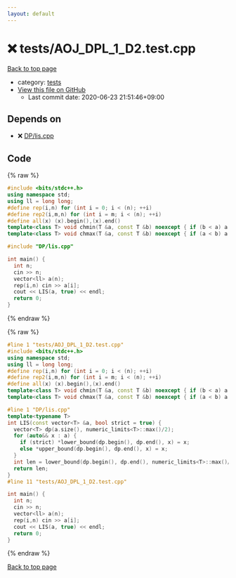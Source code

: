 ```yaml
---
layout: default
---
```


<!-- mathjax config similar to math.stackexchange -->
<script type="text/javascript" async
  src="https://cdnjs.cloudflare.com/ajax/libs/mathjax/2.7.5/MathJax.js?config=TeX-MML-AM_CHTML">
</script>
<script type="text/x-mathjax-config">
  MathJax.Hub.Config({
    TeX: { equationNumbers: { autoNumber: "AMS" }},
    tex2jax: {
      inlineMath: [ ['$','$'] ],
      processEscapes: true
    },
    "HTML-CSS": { matchFontHeight: false },
    displayAlign: "left",
    displayIndent: "2em"
  });
</script>

<script type="text/javascript" src="https://cdnjs.cloudflare.com/ajax/libs/jquery/3.4.1/jquery.min.js"></script>
<script src="https://cdn.jsdelivr.net/npm/jquery-balloon-js@1.1.2/jquery.balloon.min.js" integrity="sha256-ZEYs9VrgAeNuPvs15E39OsyOJaIkXEEt10fzxJ20+2I=" crossorigin="anonymous"></script>
<script type="text/javascript" src="../../assets/js/copy-button.js"></script>
<link rel="stylesheet" href="../../assets/css/copy-button.css" />


# :x: tests/AOJ_DPL_1_D2.test.cpp

<a href="../../index.html">Back to top page</a>

* category: <a href="../../index.html#b61a6d542f9036550ba9c401c80f00ef">tests</a>
* <a href="{{ site.github.repository_url }}/blob/master/tests/AOJ_DPL_1_D2.test.cpp">View this file on GitHub</a>
    - Last commit date: 2020-06-23 21:51:46+09:00




## Depends on

* :x: <a href="../../library/DP/lis.cpp.html">DP/lis.cpp</a>


## Code

<a id="unbundled"></a>
{% raw %}
```cpp
#include <bits/stdc++.h>
using namespace std;
using ll = long long;
#define rep(i,n) for (int i = 0; i < (n); ++i)
#define rep2(i,m,n) for (int i = m; i < (n); ++i)
#define all(x) (x).begin(),(x).end()
template<class T> void chmin(T &a, const T &b) noexcept { if (b < a) a = b; }
template<class T> void chmax(T &a, const T &b) noexcept { if (a < b) a = b; }

#include "DP/lis.cpp"

int main() {
  int n;
  cin >> n;
  vector<ll> a(n);
  rep(i,n) cin >> a[i];
  cout << LIS(a, true) << endl;
  return 0;
}
```
{% endraw %}

<a id="bundled"></a>
{% raw %}
```cpp
#line 1 "tests/AOJ_DPL_1_D2.test.cpp"
#include <bits/stdc++.h>
using namespace std;
using ll = long long;
#define rep(i,n) for (int i = 0; i < (n); ++i)
#define rep2(i,m,n) for (int i = m; i < (n); ++i)
#define all(x) (x).begin(),(x).end()
template<class T> void chmin(T &a, const T &b) noexcept { if (b < a) a = b; }
template<class T> void chmax(T &a, const T &b) noexcept { if (a < b) a = b; }

#line 1 "DP/lis.cpp"
template<typename T>
int LIS(const vector<T> &a, bool strict = true) {
  vector<T> dp(a.size(), numeric_limits<T>::max()/2);
  for (auto&& x : a) {
    if (strict) *lower_bound(dp.begin(), dp.end(), x) = x;
    else *upper_bound(dp.begin(), dp.end(), x) = x;
  }
  int len = lower_bound(dp.begin(), dp.end(), numeric_limits<T>::max()/2) - dp.begin();
  return len;
}
#line 11 "tests/AOJ_DPL_1_D2.test.cpp"

int main() {
  int n;
  cin >> n;
  vector<ll> a(n);
  rep(i,n) cin >> a[i];
  cout << LIS(a, true) << endl;
  return 0;
}

```
{% endraw %}

<a href="../../index.html">Back to top page</a>

